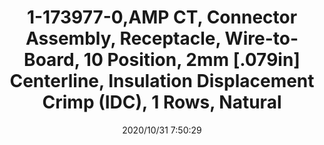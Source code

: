 ﻿---
layout: post 
title: 1-173977-0,AMP CT, Connector Assembly, Receptacle, Wire-to-Board, 10 Position, 2mm [.079in] Centerline, Insulation Displacement Crimp (IDC), 1 Rows, Natural
tags: MTA100
categories: wire-cable
overview: AMP CT, Connector Assembly, Receptacle, Wire-to-Board, 10 Position, 2mm [.079in] Centerline, Insulation Displacement Crimp (IDC), 1 Rows, Natural, 28-26AWG
part_number: 1-173977-0
thumb_img: static/202010/470-thumb-20201031155444.jpg
small_img: static/202010/470-20201031155444.jpg
date: 2020/10/31 7:50:29
---



